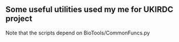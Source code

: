 ## Some useful utilities used my me for UKIRDC project
Note that the scripts depend on BioTools/CommonFuncs.py

